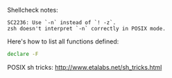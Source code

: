 Shellcheck notes:

```
SC2236: Use `-n` instead of `! -z`.
zsh doesn't interpret `-n` correctly in POSIX mode.
```

Here's how to list all functions defined:

```bash
declare -F
```

POSIX sh tricks:
http://www.etalabs.net/sh_tricks.html
